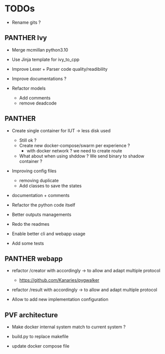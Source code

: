 # TODOs

* Rename gits ?

## PANTHER Ivy

* Merge mcmillan python3.10

* Use Jinja template for ivy_to_cpp

* Improve Lexer + Parser code quality/readibility

* Improve documentations ?

* Refactor models
   * Add comments
   * remove deadcode 

## PANTHER

* Create single container for IUT -> less disk used
   * Still ok ?
   * Create new docker-compose/swarm per experience ?
      * with docker network ? we need to create route 
   * What about when using shddow ? We send binary to shadow container ?
 
* Improving config files
   * removing duplicate
   * Add classes to save the states
     
* documentation + comments
  
* Refactor the python code itself

* Better outputs managements

* Redo the readmes

* Enable better cli and webapp usage

* Add some tests

## PANTHER webapp

* refactor /creator with accordingly -> to allow and adapt multiple protocol
   * https://github.com/Kanaries/pygwalker 

* refactor /result with accordingly -> to allow and adapt multiple protocol

* Allow to add new implementation configuration

## PVF architecture

* Make docker internal system match to current system ?

* build.py to replace makefile

* update docker compose file
